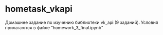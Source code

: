 # hometask_vkapi
Домашнее задание по изучению библиотеки vk_api (9 заданий). Условия прилагаются в файле "homework_3_final.ipynb"

